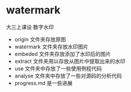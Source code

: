 # watermark
大三上课设 数字水印

+ origin 文件夹存放原图
+ watermark 文件夹存放水印图片
+ embeded 文件夹存放添加了水印后的图片
+ extract 文件夹用以存放从图片中提取出来的水印
+ use 文件夹中存放了一些使用例程代码
+ analyse 文件夹中存放了一些对源码的分析代码
+ progress.md 是一些进展